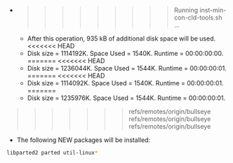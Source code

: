 * >>>>>>>>> Running inst-min-con-cld-tools.sh ...
  * After this operation, 935 kB of additional disk space will be used.
<<<<<<< HEAD
  * Disk size = 1114192K. Space Used = 1540K. Runtime = 00:00:00:00.
=======
<<<<<<< HEAD
  * Disk size = 1236044K. Space Used = 1544K. Runtime = 00:00:00:01.
=======
<<<<<<< HEAD
  * Disk size = 1114092K. Space Used = 1540K. Runtime = 00:00:00:01.
=======
  * Disk size = 1235976K. Space Used = 1544K. Runtime = 00:00:00:01.
>>>>>>> refs/remotes/origin/bullseye
>>>>>>> refs/remotes/origin/bullseye
>>>>>>> refs/remotes/origin/bullseye
  * The following NEW packages will be installed:
  ```bash
libparted2 parted util-linux*
  ```
